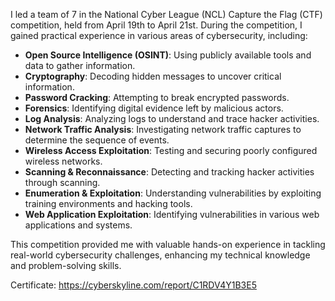 I led a team of 7 in the National Cyber League (NCL) Capture the Flag (CTF) competition, held from April 19th to April 21st. During the competition, I gained practical experience in various areas of cybersecurity, including:

- **Open Source Intelligence (OSINT)**: Using publicly available tools and data to gather information.
- **Cryptography**: Decoding hidden messages to uncover critical information.
- **Password Cracking**: Attempting to break encrypted passwords.
- **Forensics**: Identifying digital evidence left by malicious actors.
- **Log Analysis**: Analyzing logs to understand and trace hacker activities.
- **Network Traffic Analysis**: Investigating network traffic captures to determine the sequence of events.
- **Wireless Access Exploitation**: Testing and securing poorly configured wireless networks.
- **Scanning & Reconnaissance**: Detecting and tracking hacker activities through scanning.
- **Enumeration & Exploitation**: Understanding vulnerabilities by exploiting training environments and hacking tools.
- **Web Application Exploitation**: Identifying vulnerabilities in various web applications and systems.

This competition provided me with valuable hands-on experience in tackling real-world cybersecurity challenges, enhancing my technical knowledge and problem-solving skills.

Certificate: https://cyberskyline.com/report/C1RDV4Y1B3E5

